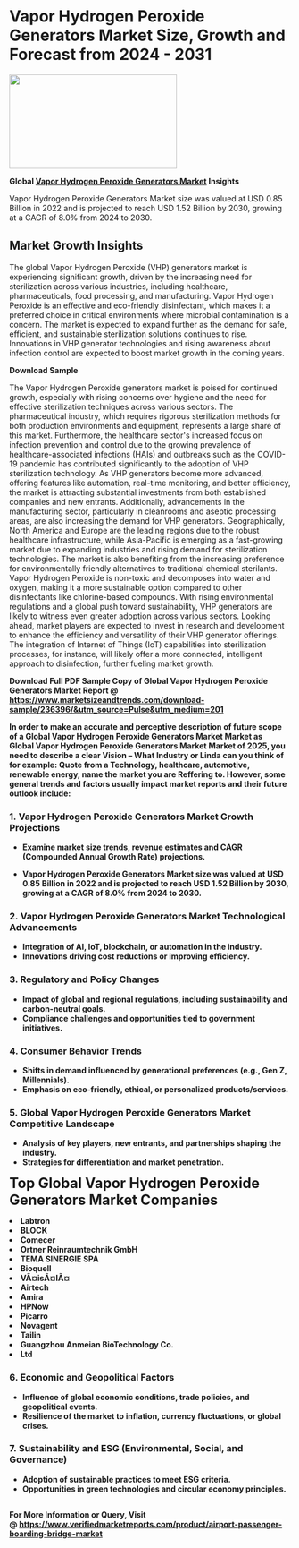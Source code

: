 <H1>Vapor Hydrogen Peroxide Generators Market Size, Growth and Forecast from 2024 - 2031</H1><img class="aligncenter size-medium wp-image-584254" src="https://thirdeyenews.in/wp-content/uploads/2024/09/Global-Market-Research-300x168.jpeg" alt="" width="300" height="168" /><p><strong>Global&nbsp;<a href="https://www.marketsizeandtrends.com/download-sample/236396/&amp;utm_source=Pulse&amp;utm_medium=201">Vapor Hydrogen Peroxide Generators Market</a> Insights</strong></p><p>Vapor Hydrogen Peroxide Generators Market size was valued at USD 0.85 Billion in 2022 and is projected to reach USD 1.52 Billion by 2030, growing at a CAGR of 8.0% from 2024 to 2030.</p><p><h2>Market Growth Insights</h2> <p>The global Vapor Hydrogen Peroxide (VHP) generators market is experiencing significant growth, driven by the increasing need for sterilization across various industries, including healthcare, pharmaceuticals, food processing, and manufacturing. Vapor Hydrogen Peroxide is an effective and eco-friendly disinfectant, which makes it a preferred choice in critical environments where microbial contamination is a concern. The market is expected to expand further as the demand for safe, efficient, and sustainable sterilization solutions continues to rise. Innovations in VHP generator technologies and rising awareness about infection control are expected to boost market growth in the coming years.</p> <p><strong>Download Sample</strong></p> <p>The Vapor Hydrogen Peroxide generators market is poised for continued growth, especially with rising concerns over hygiene and the need for effective sterilization techniques across various sectors. The pharmaceutical industry, which requires rigorous sterilization methods for both production environments and equipment, represents a large share of this market. Furthermore, the healthcare sector's increased focus on infection prevention and control due to the growing prevalence of healthcare-associated infections (HAIs) and outbreaks such as the COVID-19 pandemic has contributed significantly to the adoption of VHP sterilization technology. As VHP generators become more advanced, offering features like automation, real-time monitoring, and better efficiency, the market is attracting substantial investments from both established companies and new entrants. Additionally, advancements in the manufacturing sector, particularly in cleanrooms and aseptic processing areas, are also increasing the demand for VHP generators. Geographically, North America and Europe are the leading regions due to the robust healthcare infrastructure, while Asia-Pacific is emerging as a fast-growing market due to expanding industries and rising demand for sterilization technologies. The market is also benefiting from the increasing preference for environmentally friendly alternatives to traditional chemical sterilants. Vapor Hydrogen Peroxide is non-toxic and decomposes into water and oxygen, making it a more sustainable option compared to other disinfectants like chlorine-based compounds. With rising environmental regulations and a global push toward sustainability, VHP generators are likely to witness even greater adoption across various sectors. Looking ahead, market players are expected to invest in research and development to enhance the efficiency and versatility of their VHP generator offerings. The integration of Internet of Things (IoT) capabilities into sterilization processes, for instance, will likely offer a more connected, intelligent approach to disinfection, further fueling market growth.</p> <p><strong></p><p><span class=""><strong>Download Full PDF Sample Copy of Global Vapor Hydrogen Peroxide Generators Market Report</strong> @ <a href="https://www.marketsizeandtrends.com/download-sample/236396/&amp;utm_source=Pulse&amp;utm_medium=201" target="_blank">https://www.marketsizeandtrends.com/download-sample/236396/&amp;utm_source=Pulse&amp;utm_medium=201</a></span></p><p>In order to make an accurate and perceptive description of future scope of a Global&nbsp;Vapor Hydrogen Peroxide Generators Market Market as Global&nbsp;Vapor Hydrogen Peroxide Generators Market Market of 2025, you need to describe a clear Vision &ndash; What Industry or Linda can you think of for example: Quote from a Technology, healthcare, automotive, renewable energy, name the market you are Reffering to. However, some general trends and factors usually impact market reports and their future outlook include:</p><h3>1.&nbsp;<strong>Vapor Hydrogen Peroxide Generators Market Growth Projections</strong></h3><ul><li>Examine market size trends, revenue estimates and CAGR (Compounded Annual Growth Rate) projections.</li><li><p>Vapor Hydrogen Peroxide Generators Market size was valued at USD 0.85 Billion in 2022 and is projected to reach USD 1.52 Billion by 2030, growing at a CAGR of 8.0% from 2024 to 2030.</p></li></ul><h3>2.&nbsp;<strong>Vapor Hydrogen Peroxide Generators Market Technological Advancements</strong></h3><ul><li>Integration of AI, IoT, blockchain, or automation in the industry.</li><li>Innovations driving cost reductions or improving efficiency.</li></ul><h3>3.&nbsp;<strong>Regulatory and Policy Changes</strong></h3><ul><li>Impact of global and regional regulations, including sustainability and carbon-neutral goals.</li><li>Compliance challenges and opportunities tied to government initiatives.</li></ul><h3>4.&nbsp;<strong>Consumer Behavior Trends</strong></h3><ul><li>Shifts in demand influenced by generational preferences (e.g., Gen Z, Millennials).</li><li>Emphasis on eco-friendly, ethical, or personalized products/services.</li></ul><h3>5.&nbsp;<strong>Global Vapor Hydrogen Peroxide Generators Market Competitive Landscape</strong></h3><ul><li>Analysis of key players, new entrants, and partnerships shaping the industry.</li><li>Strategies for differentiation and market penetration.</li></ul><p data-pm-slice="1 1 []"><span style="color: inherit; font-family: inherit; font-size: 25px;">Top Global Vapor Hydrogen Peroxide Generators Market Companies</span></p><div class="" data-test-id=""><p><li>Labtron</li><li> BLOCK</li><li> Comecer</li><li> Ortner Reinraumtechnik GmbH</li><li> TEMA SINERGIE SPA</li><li> Bioquell</li><li> VÃ¤isÃ¤lÃ¤</li><li> Airtech</li><li> Amira</li><li> HPNow</li><li> Picarro</li><li> Novagent</li><li> Tailin</li><li> Guangzhou Anmeian BioTechnology Co.</li><li> Ltd</li></p></div><h3>6.&nbsp;<strong>Economic and Geopolitical Factors</strong></h3><ul><li>Influence of global economic conditions, trade policies, and geopolitical events.</li><li>Resilience of the market to inflation, currency fluctuations, or global crises.</li></ul><h3>7.&nbsp;<strong>Sustainability and ESG (Environmental, Social, and Governance)</strong></h3><ul><li>Adoption of sustainable practices to meet ESG criteria.</li><li>Opportunities in green technologies and circular economy principles.</li></ul><h2><strong style="font-size: 14px;">For More Information or Query, Visit @&nbsp;</strong><a style="background-color: #ffffff; font-size: 14px;" href="https://www.marketsizeandtrends.com/report/vapor-hydrogen-peroxide-generators-market/" target="_blank">https://www.verifiedmarketreports.com/product/airport-passenger-boarding-bridge-market</a></h2>
